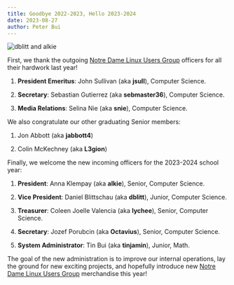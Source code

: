```yaml
---
title: Goodbye 2022-2023, Hello 2023-2024
date: 2023-08-27
author: Peter Bui
---
```


<img src="../assets/img/dblitt-alkie.jpg" alt="dblitt and alkie">

First, we thank the outgoing [Notre Dame Linux Users Group] officers for all
their hardwork last year!

1. **President Emeritus**: John Sullivan (aka **jsull**), Computer Science.

2. **Secretary**: Sebastian Gutierrez (aka **sebmaster36**), Computer Science.

3. **Media Relations**: Selina Nie (aka **snie**), Computer Science.

We also congratulate our other graduating Senior members:

1. Jon Abbott (aka **jabbott4**)
 
2. Colin McKechney (aka **L3gion**)

Finally, we welcome the new incoming officers for the 2023-2024 school year:

1. **President**: Anna Klempay (aka **alkie**), Senior, Computer Science.

2. **Vice President**: Daniel Blittschau (aka **dblitt**), Junior, Computer
   Science.

3. **Treasurer**: Coleen Joelle Valencia (aka **lychee**), Senior, Computer
   Science.

4. **Secretary**: Jozef Porubcin (aka **Octavius**), Senior, Computer
   Science.

5. **System Administrator**: Tin Bui (aka **tinjamin**), Junior, Math.

The goal of the new administration is to improve our internal operations, lay
the ground for new exciting projects, and hopefully introduce new [Notre Dame
Linux Users Group] merchandise this year!

[Notre Dame Linux Users Group]: https://ndlug.org
